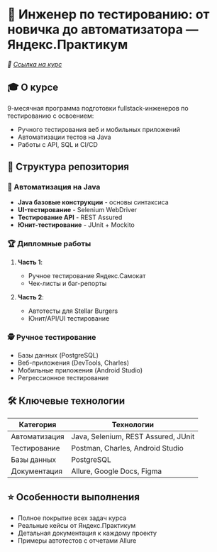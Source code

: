 # :mag_right: Инженер по тестированию: от новичка до автоматизатора — Яндекс.Практикум 

*:bookmark: [Ссылка на курс](https://practicum.yandex.ru/qa-engineer-full-stack/)*

## :mortar_board: О курсе
9-месячная программа подготовки fullstack-инженеров по тестированию с освоением:
- Ручного тестирования веб и мобильных приложений
- Автоматизации тестов на Java
- Работы с API, SQL и CI/CD

## :open_file_folder: Структура репозитория

### :robot: Автоматизация на Java
- **Java базовые конструкции** - основы синтаксиса
- **UI-тестирование** - Selenium WebDriver
- **Тестирование API** - REST Assured
- **Юнит-тестирование** - JUnit + Mockito

### :trophy: Дипломные работы
1. **Часть 1**:  
   - Ручное тестирование Яндекс.Самокат
   - Чек-листы и баг-репорты

2. **Часть 2**:  
   - Автотесты для Stellar Burgers
   - Юнит/API/UI тестирование

### :detective: Ручное тестирование
- Базы данных (PostgreSQL)
- Веб-приложения (DevTools, Charles)
- Мобильные приложения (Android Studio)
- Регрессионное тестирование

## :hammer_and_wrench: Ключевые технологии
| Категория       | Технологии                          |
|----------------|-----------------------------------|
| Автоматизация  | Java, Selenium, REST Assured, JUnit |
| Тестирование   | Postman, Charles, Android Studio    |
| Базы данных    | PostgreSQL                 |
| Документация   | Allure, Google Docs, Figma          |

## :star: Особенности выполнения
- Полное покрытие всех задач курса
- Реальные кейсы от Яндекс.Практикум
- Детальная документация к каждому проекту
- Примеры автотестов с отчетами Allure
